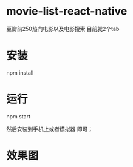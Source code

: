 # movie-list-react-native
 豆瓣前250热门电影以及电影搜索 目前就2个tab


# 安装
npm install

# 运行
npm start  

然后安装到手机上或者模拟器 即可；

# 效果图
